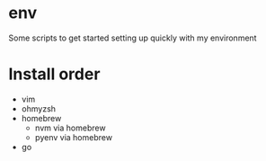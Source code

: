 # env
Some scripts to get started setting up quickly with my environment

# Install order
* vim
* ohmyzsh
* homebrew
  * nvm via homebrew
  * pyenv via homebrew
* go
